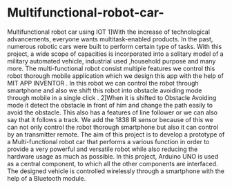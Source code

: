 # Multifunctional-robot-car-
Multifunctional robot car using IOT
1]With the increase of technological advancements, everyone wants multitask-enabled products. In the past,  numerous robotic cars were built to perform certain type of tasks. With this project, a wide scope of  capacities is incorporated into a solitary model of a military automated vehicle, industrial used ,household  purpose and many more. The multi-functional robot consist multiple features we control this robot thorough  mobile application which we design this app with the help of MIT APP INVENTOR . In this robot we can  control the robot through smartphone and also we shift this robot into obstacle avoiding mode through  mobile in a single click . 
2]When it is shifted to Obstacle Avoiding mode it detect the obstacle in front of him  and change the path easily to avoid the obstacle. This also has a features of line follower or we can also say  that it follows a track. We add the 1838 IR sensor because of this we can not only control the robot thorough  smartphone but also it can control by an transmitter remote. The aim of this project is to develop a prototype  of a Multi-functional robot car that performs a various function in order to provide a very powerful and  versatile robot while also reducing the hardware usage as much as possible. In this project, Arduino UNO is  used as a central component, to which all the other components are interfaced. The designed vehicle is  controlled wirelessly through a smartphone with the help of a Bluetooth module.
